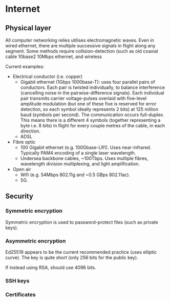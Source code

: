 Internet
========


Physical layer
--------------

All computer networking relies utilises electromagnetic waves. Even in wired ethernet, there are multiple successive signals in flight along any segment. Some methods require collision-detection (such as old coaxial cable 10base2 10Mbps ethernet, and wireless 

Current examples:
- Electrical conductor (i.e. copper)
  - Gigabit ethernet (1Gbps 1000base-T): uses four parallel pairs of conductors. Each pair is twisted individually, to balance interference (cancelling noise in the pairwise-difference signals). Each individual pair transmits carrier voltage-pulses overlaid with five-level amplitude modulation (but one of these five is reserved for error detection, so each symbol ideally represents 2 bits) at 125 million baud (symbols per second). The communication occurs full-duplex. This means there is a different 4 symbols (together representing a byte i.e. 8 bits) in flight for every couple metres of the cable, in each direction.
  - ADSL
- Fibre optic
  - 100 Gigabit ethernet (e.g. 100Gbase-LR1). Uses near-infrared. Typically PAM4 encoding of a single laser wavelength.
  - Undersea backbone cables, ~100Tbps. Uses multiple fibres, wavelength division multiplexing, and light amplification.
- Open air
  - Wifi (e.g. 54Mbps 802.11g and ~0.5 GBps 802.11ac). 
  - 5G.

Security
--------

### Symmetric encryption

Symmetric encryption is used to password-protect files (such as private keys). 

### Asymmetric encryption

Ed25519 appears to be the current recommended practice (uses elliptic curve). The key is quite short (only 256 bits for the public key).

If instead using RSA, should use 4096 bits.

### SSH keys

### Certificates

